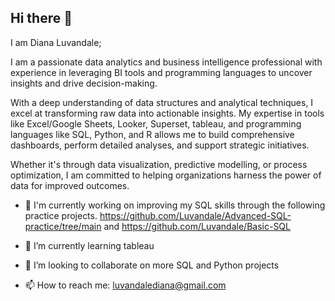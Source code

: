 ## Hi there 👋
I am Diana Luvandale; 

I am a passionate data analytics and business intelligence professional with experience in leveraging BI tools and programming languages  to uncover insights and drive decision-making. 

With a deep understanding of data structures and analytical techniques, I excel at transforming raw data into actionable insights. My expertise in tools like Excel/Google Sheets, Looker, Superset, tableau, and programming languages like SQL, Python, and R allows me to build comprehensive dashboards, perform detailed analyses, and support strategic initiatives. 

Whether it's through data visualization, predictive modelling, or process optimization, I am committed to helping organizations harness the power of data for improved outcomes.

 
- 🔭 I'm currently working on improving my SQL skills through the following practice projects.
     https://github.com/Luvandale/Advanced-SQL-practice/tree/main and https://github.com/Luvandale/Basic-SQL

- 🌱 I’m currently learning tableau
- 👯 I’m looking to collaborate on more SQL and Python projects
- 📫 How to reach me: luvandalediana@gmail.com

<!--
**Luvandale/Luvandale** is a ✨ _special_ ✨ repository because its `README.md` (this file) appears on your GitHub profile.

Here are some ideas to get you started:

- 🔭 I’m currently working on ...
- 🌱 I’m currently learning ...
- 👯 I’m looking to collaborate on ...
- 🤔 I’m looking for help with ...
- 💬 Ask me about ...
- 📫 How to reach me: ...
- 😄 Pronouns: ...
- ⚡ Fun fact: ...
-->
